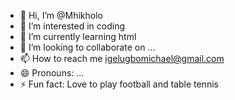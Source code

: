 - 👋 Hi, I’m @Mhikholo
- 👀 I’m interested in coding
- 🌱 I’m currently learning html
- 💞️ I’m looking to collaborate on ...
- 📫 How to reach me igelugbomichael@gmail.com
- 😄 Pronouns: ...
- ⚡ Fun fact: Love to play football and table tennis

<!---
Mhikholo/Mhikholo is a ✨ special ✨ repository because its `README.md` (this file) appears on your GitHub profile.
You can click the Preview link to take a look at your changes.
--->
